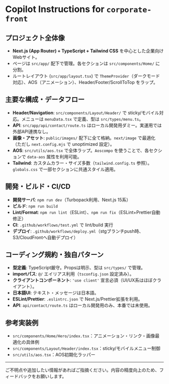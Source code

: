# Copilot Instructions for `corporate-front`

## プロジェクト全体像

- **Next.js (App Router) + TypeScript + Tailwind CSS** を中心とした企業向けWebサイト。
- ページは `src/app/` 配下で管理。各セクションは `src/components/Home/` に分割。
- ルートレイアウト (`src/app/layout.tsx`) で `ThemeProvider`（ダークモード対応）、AOS（アニメーション）、Header/Footer/ScrollToTop をラップ。

## 主要な構成・データフロー

- **Header/Navigation**: `src/components/Layout/Header/` で sticky/モバイル対応。メニューは `menuData.tsx` で定義、型は `src/types/menu.ts`。
- **API**: `src/app/api/contact/route.ts` はローカル開発用ダミー。実運用では外部API連携なし。
- **画像・アセット**: `public/images/` 配下に全て格納。`next/image` で最適化（ただし `next.config.mjs` で unoptimized 設定）。
- **AOS**: `src/utils/aos.tsx` で全体ラップ。`Aoscompo` を使うことで、各セクションで `data-aos` 属性を利用可能。
- **Tailwind**: カスタムカラー・サイズ多数（`tailwind.config.ts` 参照）。`globals.css` で一部セクションに共通スタイル適用。

## 開発・ビルド・CI/CD

- **開発サーバ**: `npm run dev`（Turbopack利用、Next.js 15系）
- **ビルド**: `npm run build`
- **Lint/Format**: `npm run lint`（ESLint）、`npm run fix`（ESLint+Prettier自動修正）
- **CI**: `.github/workflows/test.yml` で lint/build 実行
- **デプロイ**: `.github/workflows/deploy.yml`（stgブランチpush時、S3/CloudFrontへ自動デプロイ）

## コーディング規約・独自パターン

- **型定義**: TypeScript厳守。Propsは明示、型は `src/types/` で管理。
- **importパス**: `@/` エイリアス利用（`tsconfig.json` 設定済み）。
- **クライアントコンポーネント**: `'use client'` 宣言必須（UI/UX系はほぼクライアント）。
- **日本語UI**: テキスト・メッセージは日本語。
- **ESLint/Prettier**: `.eslintrc.json` で Next.js/Prettier拡張を利用。
- **API**: `api/contact/route.ts` はローカル開発用のみ、本番では未使用。

## 参考実装例

- `src/components/Home/Hero/index.tsx`：アニメーション・リンク・画像最適化の具体例
- `src/components/Layout/Header/index.tsx`：sticky/モバイルメニュー制御
- `src/utils/aos.tsx`：AOS初期化ラッパー

---

ご不明点や追加したい情報があればご指摘ください。内容の精度向上のため、フィードバックをお願いします。
